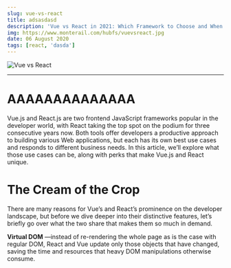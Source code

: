 ```yaml
---
slug: vue-vs-react
title: adsasdasd
description: 'Vue vs React in 2021: Which Framework to Choose and When'
img: https://www.monterail.com/hubfs/vuevsreact.jpg
date: 06 August 2020
tags: [react, 'dasda']
---
```


![Vue vs React](https://www.monterail.com/hubfs/vuevsreact.jpg)

---

# AAAAAAAAAAAAAA

Vue.js and React.js are two frontend JavaScript frameworks popular in the developer world, with React taking the top spot on the podium for three consecutive years now. Both tools offer developers a productive approach to building various Web applications, but each has its own best use cases and responds to different business needs. In this article, we’ll explore what those use cases can be, along with perks that make Vue.js and React unique.

# The Cream of the Crop

There are many reasons for Vue’s and React’s prominence on the developer landscape, but before we dive deeper into their distinctive features, let’s briefly go over what the two share that makes them so much in demand.

**Virtual DOM** —instead of re-rendering the whole page as is the case with regular DOM, React and Vue update only those objects that have changed, saving the time and resources that heavy DOM manipulations otherwise consume.
